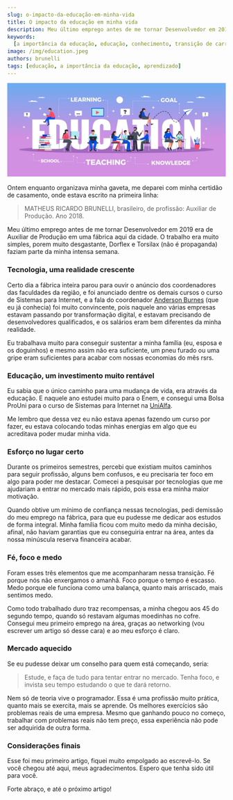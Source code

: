 ```yaml
---
slug: o-impacto-da-educação-em-minha-vida
title: O impacto da educação em minha vida
description: Meu último emprego antes de me tornar Desenvolvedor em 2019 era de Auxiliar de Produção em uma fábrica aqui da cidade...
keywords:
  [a importância da educação, educação, conhecimento, transição de carreira]
image: /img/education.jpeg
authors: brunelli
tags: [educação, a importância da educação, aprendizado]
---
```


![Education Banner](/img/education.jpeg)

Ontem enquanto organizava minha gaveta, me deparei com minha certidão de casamento, onde estava escrito na primeira linha:

> MATHEUS RICARDO BRUNELLI, brasileiro, de profissão: Auxiliar de Produção. Ano 2018.

Meu último emprego antes de me tornar Desenvolvedor em 2019 era de Auxiliar de Produção em uma fábrica aqui da cidade. O trabalho era muito simples, porem muito desgastante, Dorflex e Torsilax (não é propaganda) faziam parte da minha intensa semana.

<!--truncate-->

### Tecnologia, uma realidade crescente

Certo dia a fábrica inteira parou para ouvir o anúncio dos coordenadores das faculdades da região, e foi anunciado dentre os demais cursos o curso de Sistemas para Internet, e a fala do coordenador [Anderson Burnes](https://www.linkedin.com/in/profburnes) (que eu já conhecia) foi muito convincente, pois naquele ano várias empresas estavam passando por transformação digital, e estavam precisando de desenvolvedores qualificados, e os salários eram bem diferentes da minha realidade.

Eu trabalhava muito para conseguir sustentar a minha família (eu, esposa e os doguinhos) e mesmo assim não era suficiente, um pneu furado ou uma gripe eram suficientes para acabar com nossas economias do mês rsrs.

### Educação, um investimento muito rentável

Eu sabia que o único caminho para uma mudança de vida, era através da educação. E naquele ano estudei muito para o Enem, e consegui uma Bolsa ProUni para o curso de Sistemas para Internet na [UniAlfa](https://www.alfaumuarama.edu.br/fau).

Me lembro que dessa vez eu não estava apenas fazendo um curso por fazer, eu estava colocando todas minhas energias em algo que eu acreditava poder mudar minha vida.

### Esforço no lugar certo

Durante os primeiros semestres, percebi que existiam muitos caminhos para seguir profissão, alguns bem confusos, e eu precisaria ter foco em algo para poder me destacar. Comecei a pesquisar por tecnologias que me ajudariam a entrar no mercado mais rápido, pois essa era minha maior motivação.

Quando obtive um mínimo de confiança nessas tecnologias, pedi demissão do meu emprego na fábrica, para que eu pudesse me dedicar aos estudos de forma integral. Minha família ficou com muito medo da minha decisão, afinal, não haviam garantias que eu conseguiria entrar na área, antes da nossa minúscula reserva financeira acabar.

### Fé, foco e medo

Foram esses três elementos que me acompanharam nessa transição. Fé porque nós não enxergamos o amanhã. Foco porque o tempo é escasso. Medo porque ele funciona como uma balança, quanto mais arriscado, mais sentimos medo.

Como todo trabalhado duro traz recompensas, a minha chegou aos 45 do segundo tempo, quando só restavam algumas moedinhas no cofre. Consegui meu primeiro emprego na área, graças ao networking (vou escrever um artigo só desse cara) e ao meu esforço é claro.

### Mercado aquecido

Se eu pudesse deixar um conselho para quem está começando, seria:

> Estude, e faça de tudo para tentar entrar no mercado. Tenha foco, e invista seu tempo estudando o que te dará retorno.

Nem só de teoria vive o programador. Essa é uma profissão muito prática, quanto mais se exercita, mais se aprende. Os melhores exercícios são problemas reais de uma empresa. Mesmo que ganhando pouco no começo, trabalhar com problemas reais não tem preço, essa experiência não pode ser adquirida de outra forma.

### Considerações finais

Esse foi meu primeiro artigo, fiquei muito empolgado ao escrevê-lo. Se você chegou até aqui, meus agradecimentos. Espero que tenha sido útil para você.

Forte abraço, e até o próximo artigo!
